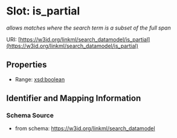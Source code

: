 # Slot: is_partial
_allows matches where the search term is a subset of the full span_


URI: [https://w3id.org/linkml/search_datamodel/is_partial](https://w3id.org/linkml/search_datamodel/is_partial)



<!-- no inheritance hierarchy -->


## Properties

 * Range: [xsd:boolean](http://www.w3.org/2001/XMLSchema#boolean)



## Identifier and Mapping Information







### Schema Source


* from schema: https://w3id.org/linkml/search_datamodel



